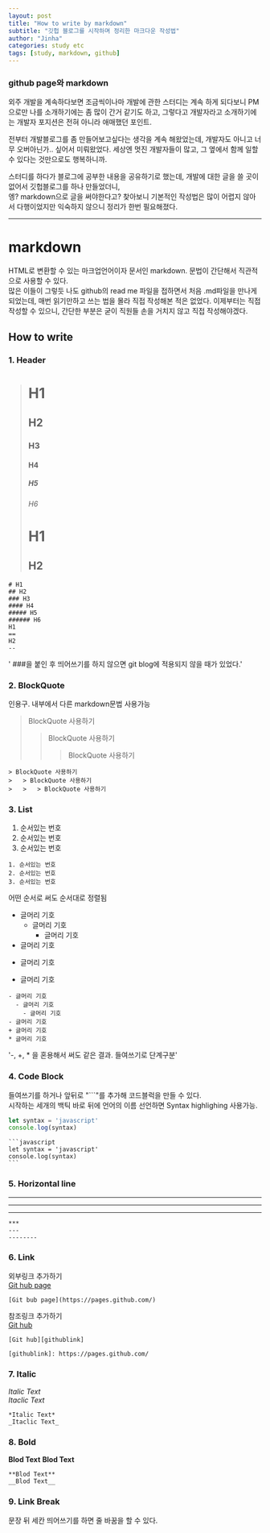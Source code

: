 ```yaml
---
layout: post
title: "How to write by markdown"
subtitle: "깃헙 블로그를 시작하며 정리한 마크다운 작성법"
author: "Jinha"
categories: study etc
tags: [study, markdown, github]
---
```


### github page와 markdown

외주 개발을 계속하다보면 조금씩이나마 개발에 관한 스터디는 계속 하게 되다보니 PM으로만 나를 소개하기에는 좀 많이 간거 같기도 하고, 그렇다고 개발자라고 소개하기에는 개발자 포지션은 전혀 아니라 애매했던 포인트.   

전부터 개발블로그를 좀 만들어보고싶다는 생각을 계속 해왔었는데, 개발자도 아니고 너무 오버아닌가.. 싶어서 미뤄왔었다.
세상엔 멋진 개발자들이 많고, 그 옆에서 함께 일할 수 있다는 것만으로도 행복하니까.   

스터디를 하다가 블로그에 공부한 내용을 공유하기로 했는데, 개발에 대한 글을 쓸 곳이 없어서 깃헙블로그를 하나 만들었더니,   
엥? markdown으로 글을 써야한다고? 찾아보니 기본적인 작성법은 많이 어렵지 않아서 다행이었지만 익숙하지 않으니 정리가 한번 필요해졌다.

***

# markdown

HTML로 변환할 수 있는 마크업언어이자 문서인 markdown. 문법이 간단해서 직관적으로 사용할 수 있다.   
많은 이들이 그렇듯 나도 github의 read me 파일을 접하면서 처음 .md파일을 만나게 되었는데, 매번 읽기만하고 쓰는 법을 몰라 직접 작성해본 적은 없었다.
이제부터는 직접 작성할 수 있으니, 간단한 부분은 굳이 직원들 손을 거치지 않고 직접 작성해야겠다.

## How to write

### 1. Header
># H1
>## H2
>### H3
>#### H4
>##### H5
>###### H6
>H1
>==
>H2
>--

```
# H1
## H2
### H3
#### H4
##### H5
###### H6
H1
==
H2
--
```
' ###을 붙인 후 띄어쓰기를 하지 않으면 git blog에 적용되지 않을 때가 있었다.'

### 2. BlockQuote
인용구. 내부에서 다른 markdown문법 사용가능
> BlockQuote 사용하기
>   > BlockQuote 사용하기
>   >   > BlockQuote 사용하기
```
> BlockQuote 사용하기
>   > BlockQuote 사용하기
>   >   > BlockQuote 사용하기
```


### 3. List
1. 순서있는 번호
2. 순서있는 번호
3. 순서있는 번호
```
1. 순서있는 번호
2. 순서있는 번호
3. 순서있는 번호
```
어떤 순서로 써도 순서대로 정렬됨

- 글머리 기호
  - 글머리 기호
    - 글머리 기호
- 글머리 기호
+ 글머리 기호
* 글머리 기호

```
- 글머리 기호
  - 글머리 기호
    - 글머리 기호
- 글머리 기호
+ 글머리 기호
* 글머리 기호
```
'-, +, * 을 혼용해서 써도 같은 결과. 들여쓰기로 단계구분'

### 4. Code Block
들여쓰기를 하거나 앞뒤로 "```"를 추가해 코드블럭을 만들 수 있다.   
시작하는 세개의 백틱 바로 뒤에 언어의 이름 선언하면 Syntax highlighing 사용가능.

```javascript
let syntax = 'javascript'
console.log(syntax) 
```

    ```javascript
    let syntax = 'javascript'
    console.log(syntax)
    ```

### 5. Horizontal line

***
---
--------
```
***
---
--------
```

### 6. Link
외부링크 추가하기   
[Git hub page](https://pages.github.com/)
```    
[Git bub page](https://pages.github.com/)
```

참조링크 추가하기   
[Git hub][githublink]   

[githublink]: https://pages.github.com/

```
[Git hub][githublink]   

[githublink]: https://pages.github.com/
```


### 7. Italic

*Italic Text*   
_Itaclic Text_

```
*Italic Text*   
_Itaclic Text_
```


### 8. Bold

**Blod Text**
__Blod Text__

```
**Blod Text**
__Blod Text__
```

### 9. Link Break

문장 뒤 세칸 띄어쓰기를 하면 줄 바꿈을 할 수 있다.

